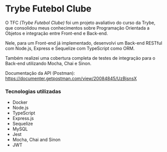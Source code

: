 # Trybe Futebol Clube

O TFC _(Trybe Futebol Clube)_ foi um projeto avaliativo do curso da Trybe, que consolidou meus conhecimentos sobre Programação Orientada a Objetos e integração entre Front-end e Back-end.

Nele, para um Front-end já implementado, desenvolvi um Back-end RESTful com Node.js, Express e Sequelize com TypeScript como ORM.

Também realizei uma cobertura completa de testes de integração para o Back-end utilizando Mocha, Chai e Sinon.

Documentação da API (Postman): https://documenter.getpostman.com/view/20084845/UzBjsnsX

### Tecnologias utilizadas

- Docker
- Node.js
- TypeScript
- Express.js
- Sequelize
- MySQL
- Jest
- Mocha, Chai and Sinon
- JWT
